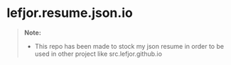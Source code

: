 # lefjor.resume.json.io
> **Note:**
> - This repo has been made to stock my json resume in order to be used in other project like src.lefjor.github.io
